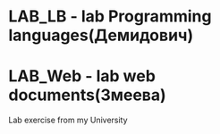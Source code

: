 # LAB_LB  - lab Programming languages(Демидович)
# LAB_Web - lab web documents(Змеева)

Lab exercise from my University
